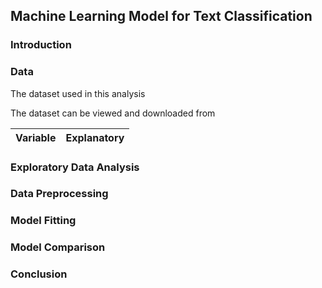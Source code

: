 ## Machine Learning Model for Text Classification

### Introduction

### Data

The dataset used in this analysis

The dataset can be viewed and downloaded from

|Variable|Explanatory|
|---|---|

### Exploratory Data Analysis

### Data Preprocessing

### Model Fitting

### Model Comparison

### Conclusion
